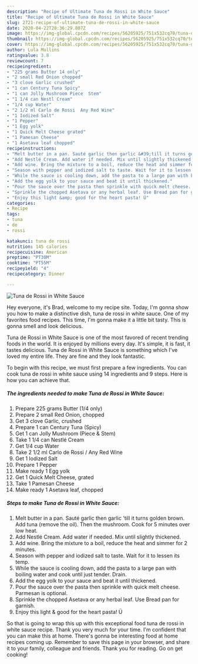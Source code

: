 ```yaml
---
description: "Recipe of Ultimate Tuna de Rossi in White Sauce"
title: "Recipe of Ultimate Tuna de Rossi in White Sauce"
slug: 2721-recipe-of-ultimate-tuna-de-rossi-in-white-sauce
date: 2020-04-22T20:36:29.807Z
image: https://img-global.cpcdn.com/recipes/56205925/751x532cq70/tuna-de-rossi-in-white-sauce-recipe-main-photo.jpg
thumbnail: https://img-global.cpcdn.com/recipes/56205925/751x532cq70/tuna-de-rossi-in-white-sauce-recipe-main-photo.jpg
cover: https://img-global.cpcdn.com/recipes/56205925/751x532cq70/tuna-de-rossi-in-white-sauce-recipe-main-photo.jpg
author: Lula Mullins
ratingvalue: 3.8
reviewcount: 7
recipeingredient:
- "225 grams Butter 14 only"
- "2 small Red Onion chopped"
- "3 clove Garlic crushed"
- "1 can Century Tuna Spicy"
- "1 can Jolly Mushroom Piece  Stem"
- "1 1/4 can Nestl Cream"
- "1/4 cup Water"
- "2 1/2 ml Carlo de Rossi  Any Red Wine"
- "1 Iodized Salt"
- "1 Pepper"
- "1 Egg yolk"
- "1 Quick Melt Cheese grated"
- "1 Pamesan Cheese"
- "1 Asetava leaf chopped"
recipeinstructions:
- "Melt butter in a pan. Sauté garlic then garlic &#39;till it turns golden brown. Add tuna (remove the oil). Then the mushroom. Cook for 5 minutes over low heat."
- "Add Nestlé Cream. Add water if needed. Mix until slightly thickened."
- "Add wine. Bring the mixture to a boil, reduce the heat and simmer for 2 minutes."
- "Season with pepper and iodized salt to taste. Wait for it to lessen its temp."
- "While the sauce is cooling down, add the pasta to a large pan with boiling water and cook until just tender. Drain."
- "Add the egg yolk to your sauce and beat it until thickened."
- "Pour the sauce over the pasta then sprinkle with quick melt cheese. Parmesan is optional."
- "Sprinkle the chopped Asetava or any herbal leaf. Use Bread pan for garnish."
- "Enjoy this light &amp; good for the heart pasta! Ü"
categories:
- Recipe
tags:
- tuna
- de
- rossi

katakunci: tuna de rossi 
nutrition: 145 calories
recipecuisine: American
preptime: "PT30M"
cooktime: "PT55M"
recipeyield: "4"
recipecategory: Dinner

---
```



![Tuna de Rossi in White Sauce](https://img-global.cpcdn.com/recipes/56205925/751x532cq70/tuna-de-rossi-in-white-sauce-recipe-main-photo.jpg)

Hey everyone, it's Brad, welcome to my recipe site. Today, I'm gonna show you how to make a distinctive dish, tuna de rossi in white sauce. One of my favorites food recipes. This time, I'm gonna make it a little bit tasty. This is gonna smell and look delicious.

Tuna de Rossi in White Sauce is one of the most favored of recent trending foods in the world. It is enjoyed by millions every day. It's simple, it is fast, it tastes delicious. Tuna de Rossi in White Sauce is something which I've loved my entire life. They are fine and they look fantastic.




To begin with this recipe, we must first prepare a few ingredients. You can cook tuna de rossi in white sauce using 14 ingredients and 9 steps. Here is how you can achieve that.

<!--inarticleads1-->

##### The ingredients needed to make Tuna de Rossi in White Sauce:

1. Prepare 225 grams Butter (1/4 only)
1. Prepare 2 small Red Onion, chopped
1. Get 3 clove Garlic, crushed
1. Prepare 1 can Century Tuna (Spicy)
1. Get 1 can Jolly Mushroom (Piece &amp; Stem)
1. Take 1 1/4 can Nestlé Cream
1. Get 1/4 cup Water
1. Take 2 1/2 ml Carlo de Rossi / Any Red Wine
1. Get 1 Iodized Salt
1. Prepare 1 Pepper
1. Make ready 1 Egg yolk
1. Get 1 Quick Melt Cheese, grated
1. Take 1 Pamesan Cheese
1. Make ready 1 Asetava leaf, chopped




<!--inarticleads2-->

##### Steps to make Tuna de Rossi in White Sauce:

1. Melt butter in a pan. Sauté garlic then garlic &#39;till it turns golden brown. Add tuna (remove the oil). Then the mushroom. Cook for 5 minutes over low heat.
1. Add Nestlé Cream. Add water if needed. Mix until slightly thickened.
1. Add wine. Bring the mixture to a boil, reduce the heat and simmer for 2 minutes.
1. Season with pepper and iodized salt to taste. Wait for it to lessen its temp.
1. While the sauce is cooling down, add the pasta to a large pan with boiling water and cook until just tender. Drain.
1. Add the egg yolk to your sauce and beat it until thickened.
1. Pour the sauce over the pasta then sprinkle with quick melt cheese. Parmesan is optional.
1. Sprinkle the chopped Asetava or any herbal leaf. Use Bread pan for garnish.
1. Enjoy this light &amp; good for the heart pasta! Ü




So that is going to wrap this up with this exceptional food tuna de rossi in white sauce recipe. Thank you very much for your time. I'm confident that you can make this at home. There's gonna be interesting food at home recipes coming up. Remember to save this page in your browser, and share it to your family, colleague and friends. Thank you for reading. Go on get cooking!
